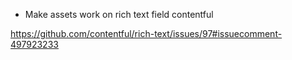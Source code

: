 - Make assets work on rich text field contentful

https://github.com/contentful/rich-text/issues/97#issuecomment-497923233
